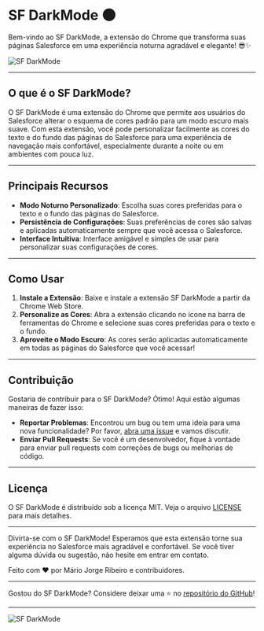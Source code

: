 # SF DarkMode 🌑

Bem-vindo ao SF DarkMode, a extensão do Chrome que transforma suas páginas Salesforce em uma experiência noturna agradável e elegante! 😎✨

![SF DarkMode](https://github.com/mariojgmaster/SF_DarkMode/blob/main/images/sf_darkmode_logo.png?raw=true)

---

## O que é o SF DarkMode?

O SF DarkMode é uma extensão do Chrome que permite aos usuários do Salesforce alterar o esquema de cores padrão para um modo escuro mais suave. Com esta extensão, você pode personalizar facilmente as cores do texto e do fundo das páginas do Salesforce para uma experiência de navegação mais confortável, especialmente durante a noite ou em ambientes com pouca luz.

---

## Principais Recursos

- **Modo Noturno Personalizado**: Escolha suas cores preferidas para o texto e o fundo das páginas do Salesforce.
- **Persistência de Configurações**: Suas preferências de cores são salvas e aplicadas automaticamente sempre que você acessa o Salesforce.
- **Interface Intuitiva**: Interface amigável e simples de usar para personalizar suas configurações de cores.

---

## Como Usar

1. **Instale a Extensão**: Baixe e instale a extensão SF DarkMode a partir da Chrome Web Store.
2. **Personalize as Cores**: Abra a extensão clicando no ícone na barra de ferramentas do Chrome e selecione suas cores preferidas para o texto e o fundo.
3. **Aproveite o Modo Escuro**: As cores serão aplicadas automaticamente em todas as páginas do Salesforce que você acessar!

---

## Contribuição

Gostaria de contribuir para o SF DarkMode? Ótimo! Aqui estão algumas maneiras de fazer isso:

- **Reportar Problemas**: Encontrou um bug ou tem uma ideia para uma nova funcionalidade? Por favor, [abra uma issue](https://github.com/mariojgmaster/SF_DarkMode/issues) e vamos discutir.
- **Enviar Pull Requests**: Se você é um desenvolvedor, fique à vontade para enviar pull requests com correções de bugs ou melhorias de código.

---

## Licença

O SF DarkMode é distribuído sob a licença MIT. Veja o arquivo [LICENSE](https://github.com/mariojgmaster/SF_DarkMode/blob/main/LICENSE) para mais detalhes.

---

Divirta-se com o SF DarkMode! Esperamos que esta extensão torne sua experiência no Salesforce mais agradável e confortável. Se você tiver alguma dúvida ou sugestão, não hesite em entrar em contato.

Feito com ❤️ por Mário Jorge Ribeiro e contribuidores.

---

Gostou do SF DarkMode? Considere deixar uma ⭐️ no [repositório do GitHub](https://github.com/mariojgmaster/SF_DarkMode)!

---

![SF DarkMode](https://github.com/mariojgmaster/SF_DarkMode/blob/main/images/sf_darkmode_screenshot.png?raw=true)

